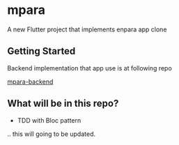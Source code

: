 # mpara

A new Flutter project that implements enpara app clone

## Getting Started

Backend implementation that app use is at following repo

[mpara-backend](https://github.com/kuntdev/mpara-backend)

## What will be in this repo?

- TDD with Bloc pattern

.. this will going to be updated.